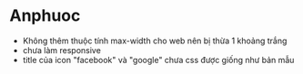 # Anphuoc
- Không thêm thuộc tính max-width cho web nên bị thừa 1 khoảng trắng
- chưa làm responsive
- title của icon "facebook" và "google" chưa css được giống như bản mẫu
